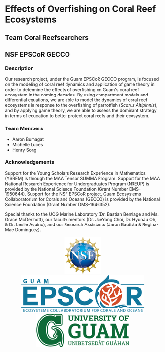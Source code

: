 # Effects of Overfishing on Coral Reef Ecosystems
## Team Coral Reefsearchers
## NSF EPSCoR GECCO

  ### Description
  Our research project, under the Guam EPSCoR GECCO program, is focused on the modeling of coral reef dynamics and application of game theory in order to determine the effects of overfishing on Guam's coral reef ecosystem in the coming decades. By using compartment models and differential equations, we are able to model the dynamics of coral reef ecosystems in response to the overfishing of parrotfish (_Scarus Altipinnis_), and by applying game theory, we are able to assess the dominant strategy in terms of education to better protect coral reefs and their ecosystem.

  ### Team Members
  * Aaron Bumagat
  * Michelle Luces
  * Henry Song

  ### Acknowledgements
  Support for the Young Scholars Research Experience in Mathematics (YSREM)  is through the MAA Tensor SUMMA Program. Support for the MAA National Research Experience for Undergraduates Program (NREUP) is provided by the National Science Foundation (Grant Number DMS-1950644). Support for the NSF EPSCoR project, Guam Ecosystems Collaboratorium for Corals and Oceans (GECCO) is provided by the National Science Foundation (Grant Number DMS-1946352).

  Special thanks to the UOG Marine Laboratory (Dr. Bastian Bentlage and Ms. Grace McDermott), our faculty mentors (Dr. JaeYong Choi, Dr. HyunJu Oh, & Dr. Leslie Aquino), and our Research Assistants (Jaron Bautista & Regina-Mae Dominguez).


[//]: <> (GECCO Logo)
<p align="center">
  
  <img src="./Latex/Figures/NSF_4-Color_bitmap_Logo.png" width="120">
  <img src="./Latex/Figures/GECCO.png" width="400">
  <img src="./Latex/Figures/UOG-horizontal.png" width="300">
</p>
